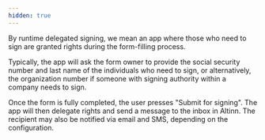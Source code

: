 ```yaml
---
hidden: true
---
```


By runtime delegated signing, we mean an app where those who need to sign are granted rights during the form-filling process.

Typically, the app will ask the form owner to provide the social security number and last name of the individuals who need to sign, or alternatively, the organization number if someone with signing authority within a company needs to sign.

Once the form is fully completed, the user presses "Submit for signing".
The app will then delegate rights and send a message to the inbox in Altinn.
The recipient may also be notified via email and SMS, depending on the configuration.